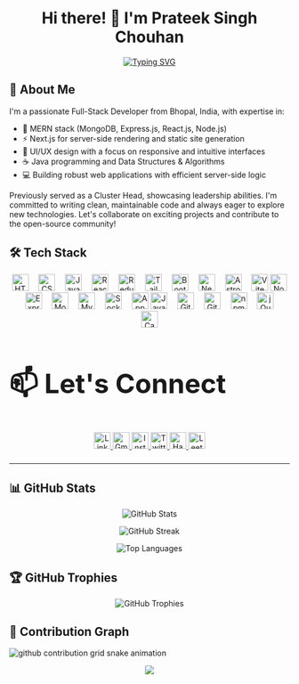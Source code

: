 <h1 align="center">Hi there! 👋 I'm Prateek Singh Chouhan</h1>

<p align="center">
  <a href="https://git.io/typing-svg"><img src="https://readme-typing-svg.herokuapp.com?font=Fira+Code&size=22&pause=1000&color=F75C7E&center=true&vCenter=true&width=435&lines=Full-Stack+Developer;MERN+Stack+Enthusiast;UI%2FUX+Designer;Open+Source+Contributor" alt="Typing SVG" /></a>
</p>

## 💫 About Me

I'm a passionate Full-Stack Developer from Bhopal, India, with expertise in:

- 🚀 MERN stack (MongoDB, Express.js, React.js, Node.js)
- ⚡ Next.js for server-side rendering and static site generation
- 🎨 UI/UX design with a focus on responsive and intuitive interfaces
- ☕ Java programming and Data Structures & Algorithms
- 💻 Building robust web applications with efficient server-side logic

Previously served as a Cluster Head, showcasing leadership abilities. I'm committed to writing clean, maintainable code and always eager to explore new technologies. Let's collaborate on exciting projects and contribute to the open-source community!

<h2>🛠️ Tech Stack</h2>

<div align="center">
  <!-- Frontend -->
  <img src="https://cdn.simpleicons.org/html5/E34F26" height="30" alt="HTML5 logo" />
  <img width="10" />
  <img src="https://cdn.simpleicons.org/css3/1572B6" height="30" alt="CSS3 logo" />
  <img width="10" />
  <img src="https://skillicons.dev/icons?i=javascript" height="30" alt="JavaScript logo" />
  <img width="10" />
  <img src="https://skillicons.dev/icons?i=react" height="30" alt="React logo" />
  <img width="10" />
  <img src="https://skillicons.dev/icons?i=redux" height="30" alt="Redux logo" />
  <img width="10" />
  <img src="https://skillicons.dev/icons?i=tailwind" height="30" alt="Tailwind CSS logo" />
  <img width="10" />
  <img src="https://cdn.simpleicons.org/bootstrap/7952B3" height="30" alt="Bootstrap logo" />
  <img width="10" />
  <img src="https://cdn.jsdelivr.net/gh/devicons/devicon/icons/nextjs/nextjs-original.svg" height="30" alt="Next.js logo" />
  <img width="10" />
  <img src="https://cdn.simpleicons.org/astro/FF5D01" height="30" alt="Astro logo" />
  <img width="10" />
  <img src="https://skillicons.dev/icons?i=vite" height="30" alt="Vite logo" />

  <!-- Backend -->
  <img src="https://skillicons.dev/icons?i=nodejs" height="30" alt="Node.js logo" />
  <img width="10" />
  <img src="https://skillicons.dev/icons?i=express" height="30" alt="Express logo" />
  <img width="10" />
  <img src="https://skillicons.dev/icons?i=mongodb" height="30" alt="MongoDB logo" />
  <img width="10" />
  <img src="https://skillicons.dev/icons?i=mysql" height="30" alt="MySQL logo" />
  <img width="10" />
  <img src="https://cdn.jsdelivr.net/gh/devicons/devicon/icons/socketio/socketio-original.svg" height="30" alt="Socket.io logo" />
  <img width="10" />
  <img src="https://cdn.simpleicons.org/appwrite/F02E65" height="30" alt="Appwrite logo" />
  
  <!-- Other Tools -->
  <img src="https://skillicons.dev/icons?i=java" height="30" alt="Java logo" />
  <img width="10" />
  <img src="https://skillicons.dev/icons?i=git" height="30" alt="Git logo" />
  <img width="10" />
  <img src="https://skillicons.dev/icons?i=github" height="30" alt="GitHub logo" />
  <img width="10" />
  <img src="https://cdn.simpleicons.org/npm/CB3837" height="30" alt="npm logo" />
  <img width="10" />
  <img src="https://cdn.simpleicons.org/jquery/0769AD" height="30" alt="jQuery logo" />
  <img width="10" />
  <img src="https://cdn.simpleicons.org/canva/00C4CC" height="30" alt="Canva logo" />
</div>


###

<h2 align="start" style="font-size: 48px;">📫 Let's Connect</h2>

<div align="center">
  <a href="https://www.linkedin.com/in/prateek-singh-chouhan-654486243/" target="_blank">
    <img src="https://img.shields.io/static/v1?message=LinkedIn&logo=linkedin&label=&color=0077B5&logoColor=white&labelColor=&style=for-the-badge" height="30" alt="LinkedIn logo"  />
  </a>
  <a href="mailto:email@prateeksinghchouhan007.com" target="_blank">
    <img src="https://img.shields.io/static/v1?message=Gmail&logo=gmail&label=&color=D14836&logoColor=white&labelColor=&style=for-the-badge" height="30" alt="Gmail logo"  />
  </a>
  <a href="https://www.instagram.com/__.prateeeeek.__/" target="_blank">
    <img src="https://img.shields.io/static/v1?message=Instagram&logo=instagram&label=&color=E4405F&logoColor=white&labelColor=&style=for-the-badge" height="30" alt="Instagram logo"  />
  </a>
  <a href="https://twitter.com/your-twitter-handle" target="_blank">
    <img src="https://img.shields.io/static/v1?message=Twitter&logo=twitter&label=&color=1DA1F2&logoColor=white&labelColor=&style=for-the-badge" height="30" alt="Twitter logo"  />
  </a>
  <a href="https://www.hackerrank.com/your-hackerrank-handle" target="_blank">
    <img src="https://img.shields.io/static/v1?message=HackerRank&logo=hackerrank&label=&color=2EC866&logoColor=white&labelColor=&style=for-the-badge" height="30" alt="HackerRank logo"  />
  </a>
  <a href="https://leetcode.com/your-leetcode-handle/" target="_blank">
    <img src="https://img.shields.io/static/v1?message=LeetCode&logo=leetcode&label=&color=FFA116&logoColor=white&labelColor=&style=for-the-badge" height="30" alt="LeetCode logo"  />
  </a>
</div>

###

---

## 📊 GitHub Stats

<p align="center">
  <img src="https://github-readme-stats.vercel.app/api?username=Prateeksingchn&show_icons=true&theme=radical" alt="GitHub Stats" />
</p>

<p align="center">
  <img src="https://github-readme-streak-stats.herokuapp.com/?user=Prateeksingchn&theme=radical" alt="GitHub Streak" />
</p>

<p align="center">
  <img src="https://github-readme-stats.vercel.app/api/top-langs/?username=Prateeksingchn&layout=compact&theme=radical" alt="Top Languages" />
</p>

## 🏆 GitHub Trophies

<p align="center">
  <img src="https://github-profile-trophy.vercel.app/?username=Prateeksingchn&theme=darkhub&no-frame=true&margin-w=15&column=7" alt="GitHub Trophies" />
</p>

## 🐍 Contribution Graph

<picture>
  <source media="(prefers-color-scheme: dark)" srcset="https://raw.githubusercontent.com/Prateeksingchn/Prateeksingchn/output/github-contribution-grid-snake-dark.svg">
  <source media="(prefers-color-scheme: light)" srcset="https://raw.githubusercontent.com/Prateeksingchn/Prateeksingchn/output/github-contribution-grid-snake.svg">
  <img alt="github contribution grid snake animation" src="https://raw.githubusercontent.com/Prateeksingchn/Prateeksingchn/output/github-contribution-grid-snake.svg">
</picture>

<p align="center">
  <img src="https://capsule-render.vercel.app/api?type=waving&color=gradient&height=100&section=footer" />
</p>
